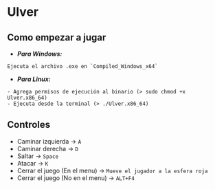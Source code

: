 # Ulver

## Como empezar a jugar

* ***Para Windows:***  
```
Ejecuta el archivo .exe en `Compiled_Windows_x64`
```

* ***Para Linux:***
```
- Agrega permisos de ejecución al binario (> sudo chmod +x Ulver.x86_64)
- Ejecuta desde la terminal (> ./Ulver.x86_64)
```

## Controles
- Caminar izquierda → `A`
- Caminar derecha → `D`
- Saltar → `Space`
- Atacar → `K`
- Cerrar el juego (En el menu) → `Mueve el jugador a la esfera roja`
- Cerrar el juego (No en el menu) → `ALT+F4`
